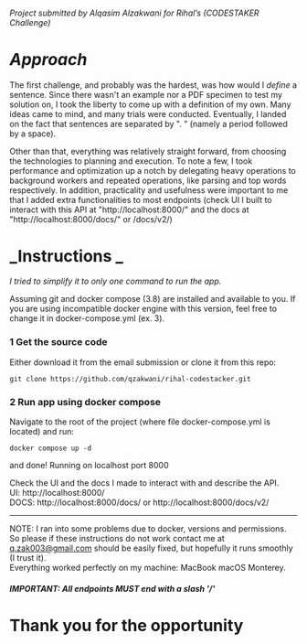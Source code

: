 ###### Project submitted by Alqasim Alzakwani for Rihal’s (CODESTAKER Challenge)

# **_Approach_**

The first challenge, and probably was the hardest, was how would I _define_ a sentence. Since there wasn't an example nor a PDF specimen to test my solution on, I took the liberty to come up with a definition of my own. Many ideas came to mind, and many trials were conducted. Eventually, I landed on the fact that sentences are separated by ". " (namely a period followed by a space).

Other than that, everything was relatively straight forward, from choosing the technologies to planning and execution. To note a few, I took performance and optimization up a notch by delegating heavy operations to background workers and repeated operations, like parsing and top words respectively. In addition, practicality and usefulness were important to me that I added extra functionalities to most endpoints (check UI I built to interact with this API at "http://localhost:8000/" and the docs at "http://localhost:8000/docs/" or /docs/v2/)

# **_Instructions _**

_I tried to simplify it to only one command to run the app._

Assuming git and docker compose (3.8) are installed and available to you. If you are using incompatible docker engine with this version, feel free to change it in docker-compose.yml (ex. 3).

### 1 Get the source code

Either download it from the email submission or clone it from this repo:

```shell
git clone https://github.com/qzakwani/rihal-codestacker.git
```

### 2 Run app using docker compose

Navigate to the root of the project (where file docker-compose.yml is located) and run:

```shell
docker compose up -d
```

and done! Running on localhost port 8000

Check the UI and the docs I made to interact with and describe the API.  
UI: http://localhost:8000/  
DOCS: http://localhost:8000/docs/ or http://localhost:8000/docs/v2/

---

NOTE: I ran into some problems due to docker, versions and permissions. So please if these instructions do not work contact me at q.zak003@gmail.com should be easily fixed, but hopefully it runs smoothly (I trust it).  
Everything worked perfectly on my machine: MacBook macOS Monterey.

##### IMPORTANT: All endpoints MUST end with a slash '/'

# Thank you for the opportunity
